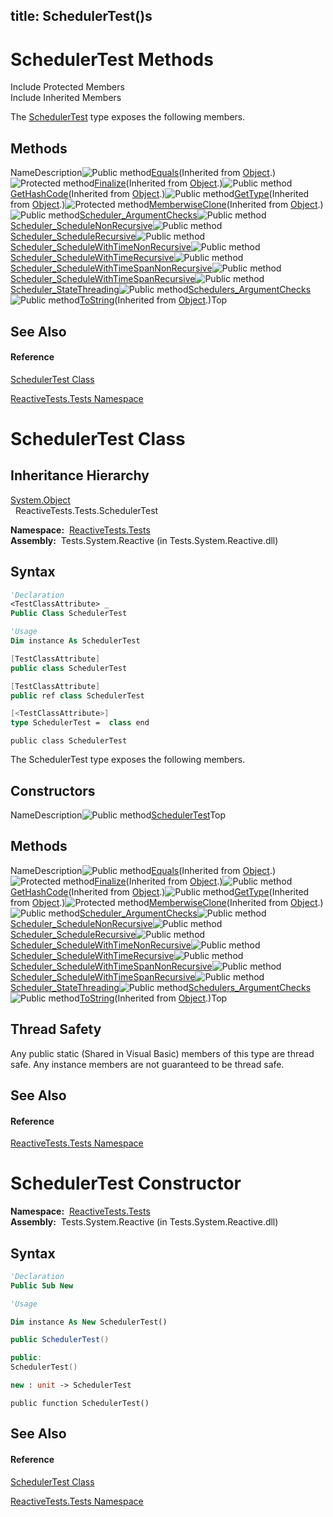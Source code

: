 title: SchedulerTest()s
---
# SchedulerTest Methods

Include Protected Members  
Include Inherited Members

The [SchedulerTest](SchedulerTest\SchedulerTest.md) type exposes the following members.

## Methods

NameDescription![Public method](https://reactiveui.net/assets/img/Hh303103.pubmethod(en-us,VS.103).gif "Public method")[Equals](https://msdn.microsoft.com/en-us/library/m:system.object.equals(system.object)(v=VS.103))(Inherited from [Object](https://msdn.microsoft.com/en-us/library/e5kfa45b).)![Protected method](https://reactiveui.net/assets/img/Hh303103.protmethod(en-us,VS.103).gif "Protected method")[Finalize](https://msdn.microsoft.com/en-us/library/4k87zsw7)(Inherited from [Object](https://msdn.microsoft.com/en-us/library/e5kfa45b).)![Public method](https://reactiveui.net/assets/img/Hh303103.pubmethod(en-us,VS.103).gif "Public method")[GetHashCode](https://msdn.microsoft.com/en-us/library/zdee4b3y)(Inherited from [Object](https://msdn.microsoft.com/en-us/library/e5kfa45b).)![Public method](https://reactiveui.net/assets/img/Hh303103.pubmethod(en-us,VS.103).gif "Public method")[GetType](https://msdn.microsoft.com/en-us/library/dfwy45w9)(Inherited from [Object](https://msdn.microsoft.com/en-us/library/e5kfa45b).)![Protected method](https://reactiveui.net/assets/img/Hh303103.protmethod(en-us,VS.103).gif "Protected method")[MemberwiseClone](https://msdn.microsoft.com/en-us/library/57ctke0a)(Inherited from [Object](https://msdn.microsoft.com/en-us/library/e5kfa45b).)![Public method](https://reactiveui.net/assets/img/Hh303103.pubmethod(en-us,VS.103).gif "Public method")[Scheduler\_ArgumentChecks](Scheduler\SchedulerTest.Scheduler_ArgumentChecks.md)![Public method](https://reactiveui.net/assets/img/Hh303103.pubmethod(en-us,VS.103).gif "Public method")[Scheduler\_ScheduleNonRecursive](Scheduler\SchedulerTest.Scheduler_ScheduleNonRecursive.md)![Public method](https://reactiveui.net/assets/img/Hh303103.pubmethod(en-us,VS.103).gif "Public method")[Scheduler\_ScheduleRecursive](Scheduler\SchedulerTest.Scheduler_ScheduleRecursive.md)![Public method](https://reactiveui.net/assets/img/Hh303103.pubmethod(en-us,VS.103).gif "Public method")[Scheduler\_ScheduleWithTimeNonRecursive](Scheduler\SchedulerTest.Scheduler_ScheduleWithTimeNonRecursive.md)![Public method](https://reactiveui.net/assets/img/Hh303103.pubmethod(en-us,VS.103).gif "Public method")[Scheduler\_ScheduleWithTimeRecursive](Scheduler\SchedulerTest.Scheduler_ScheduleWithTimeRecursive.md)![Public method](https://reactiveui.net/assets/img/Hh303103.pubmethod(en-us,VS.103).gif "Public method")[Scheduler\_ScheduleWithTimeSpanNonRecursive](Scheduler\SchedulerTest.Scheduler_ScheduleWithTimeSpanNonRecursive.md)![Public method](https://reactiveui.net/assets/img/Hh303103.pubmethod(en-us,VS.103).gif "Public method")[Scheduler\_ScheduleWithTimeSpanRecursive](Scheduler\SchedulerTest.Scheduler_ScheduleWithTimeSpanRecursive.md)![Public method](https://reactiveui.net/assets/img/Hh303103.pubmethod(en-us,VS.103).gif "Public method")[Scheduler\_StateThreading](Scheduler\SchedulerTest.Scheduler_StateThreading.md)![Public method](https://reactiveui.net/assets/img/Hh303103.pubmethod(en-us,VS.103).gif "Public method")[Schedulers\_ArgumentChecks](Schedulers\SchedulerTest.Schedulers_ArgumentChecks.md)![Public method](https://reactiveui.net/assets/img/Hh303103.pubmethod(en-us,VS.103).gif "Public method")[ToString](https://msdn.microsoft.com/en-us/library/7bxwbwt2)(Inherited from [Object](https://msdn.microsoft.com/en-us/library/e5kfa45b).)Top

## See Also

#### Reference

[SchedulerTest Class](SchedulerTest\SchedulerTest.md)

[ReactiveTests.Tests Namespace](ReactiveTests.Tests\ReactiveTests.Tests.md)

# SchedulerTest Class

## Inheritance Hierarchy

[System.Object](https://msdn.microsoft.com/en-us/library/e5kfa45b)  
  ReactiveTests.Tests.SchedulerTest

**Namespace:**  [ReactiveTests.Tests](ReactiveTests.Tests\ReactiveTests.Tests.md)  
**Assembly:**  Tests.System.Reactive (in Tests.System.Reactive.dll)

## Syntax

```vb
'Declaration
<TestClassAttribute> _
Public Class SchedulerTest
```

```vb
'Usage
Dim instance As SchedulerTest
```

```csharp
[TestClassAttribute]
public class SchedulerTest
```

```c++
[TestClassAttribute]
public ref class SchedulerTest
```

```fsharp
[<TestClassAttribute>]
type SchedulerTest =  class end
```

```jscript
public class SchedulerTest
```

The SchedulerTest type exposes the following members.

## Constructors

NameDescription![Public method](https://reactiveui.net/assets/img/Hh303103.pubmethod(en-us,VS.103).gif "Public method")[SchedulerTest](SchedulerTest\SchedulerTest.md)Top

## Methods

NameDescription![Public method](https://reactiveui.net/assets/img/Hh303103.pubmethod(en-us,VS.103).gif "Public method")[Equals](https://msdn.microsoft.com/en-us/library/m:system.object.equals(system.object)(v=VS.103))(Inherited from [Object](https://msdn.microsoft.com/en-us/library/e5kfa45b).)![Protected method](https://reactiveui.net/assets/img/Hh303103.protmethod(en-us,VS.103).gif "Protected method")[Finalize](https://msdn.microsoft.com/en-us/library/4k87zsw7)(Inherited from [Object](https://msdn.microsoft.com/en-us/library/e5kfa45b).)![Public method](https://reactiveui.net/assets/img/Hh303103.pubmethod(en-us,VS.103).gif "Public method")[GetHashCode](https://msdn.microsoft.com/en-us/library/zdee4b3y)(Inherited from [Object](https://msdn.microsoft.com/en-us/library/e5kfa45b).)![Public method](https://reactiveui.net/assets/img/Hh303103.pubmethod(en-us,VS.103).gif "Public method")[GetType](https://msdn.microsoft.com/en-us/library/dfwy45w9)(Inherited from [Object](https://msdn.microsoft.com/en-us/library/e5kfa45b).)![Protected method](https://reactiveui.net/assets/img/Hh303103.protmethod(en-us,VS.103).gif "Protected method")[MemberwiseClone](https://msdn.microsoft.com/en-us/library/57ctke0a)(Inherited from [Object](https://msdn.microsoft.com/en-us/library/e5kfa45b).)![Public method](https://reactiveui.net/assets/img/Hh303103.pubmethod(en-us,VS.103).gif "Public method")[Scheduler\_ArgumentChecks](Scheduler\SchedulerTest.Scheduler_ArgumentChecks.md)![Public method](https://reactiveui.net/assets/img/Hh303103.pubmethod(en-us,VS.103).gif "Public method")[Scheduler\_ScheduleNonRecursive](Scheduler\SchedulerTest.Scheduler_ScheduleNonRecursive.md)![Public method](https://reactiveui.net/assets/img/Hh303103.pubmethod(en-us,VS.103).gif "Public method")[Scheduler\_ScheduleRecursive](Scheduler\SchedulerTest.Scheduler_ScheduleRecursive.md)![Public method](https://reactiveui.net/assets/img/Hh303103.pubmethod(en-us,VS.103).gif "Public method")[Scheduler\_ScheduleWithTimeNonRecursive](Scheduler\SchedulerTest.Scheduler_ScheduleWithTimeNonRecursive.md)![Public method](https://reactiveui.net/assets/img/Hh303103.pubmethod(en-us,VS.103).gif "Public method")[Scheduler\_ScheduleWithTimeRecursive](Scheduler\SchedulerTest.Scheduler_ScheduleWithTimeRecursive.md)![Public method](https://reactiveui.net/assets/img/Hh303103.pubmethod(en-us,VS.103).gif "Public method")[Scheduler\_ScheduleWithTimeSpanNonRecursive](Scheduler\SchedulerTest.Scheduler_ScheduleWithTimeSpanNonRecursive.md)![Public method](https://reactiveui.net/assets/img/Hh303103.pubmethod(en-us,VS.103).gif "Public method")[Scheduler\_ScheduleWithTimeSpanRecursive](Scheduler\SchedulerTest.Scheduler_ScheduleWithTimeSpanRecursive.md)![Public method](https://reactiveui.net/assets/img/Hh303103.pubmethod(en-us,VS.103).gif "Public method")[Scheduler\_StateThreading](Scheduler\SchedulerTest.Scheduler_StateThreading.md)![Public method](https://reactiveui.net/assets/img/Hh303103.pubmethod(en-us,VS.103).gif "Public method")[Schedulers\_ArgumentChecks](Schedulers\SchedulerTest.Schedulers_ArgumentChecks.md)![Public method](https://reactiveui.net/assets/img/Hh303103.pubmethod(en-us,VS.103).gif "Public method")[ToString](https://msdn.microsoft.com/en-us/library/7bxwbwt2)(Inherited from [Object](https://msdn.microsoft.com/en-us/library/e5kfa45b).)Top

## Thread Safety

Any public static (Shared in Visual Basic) members of this type are thread safe. Any instance members are not guaranteed to be thread safe.

## See Also

#### Reference

[ReactiveTests.Tests Namespace](ReactiveTests.Tests\ReactiveTests.Tests.md)

# SchedulerTest Constructor

**Namespace:**  [ReactiveTests.Tests](ReactiveTests.Tests\ReactiveTests.Tests.md)  
**Assembly:**  Tests.System.Reactive (in Tests.System.Reactive.dll)

## Syntax

```vb
'Declaration
Public Sub New
```

```vb
'Usage

Dim instance As New SchedulerTest()
```

```csharp
public SchedulerTest()
```

```c++
public:
SchedulerTest()
```

```fsharp
new : unit -> SchedulerTest
```

```jscript
public function SchedulerTest()
```

## See Also

#### Reference

[SchedulerTest Class](SchedulerTest\SchedulerTest.md)

[ReactiveTests.Tests Namespace](ReactiveTests.Tests\ReactiveTests.Tests.md)

